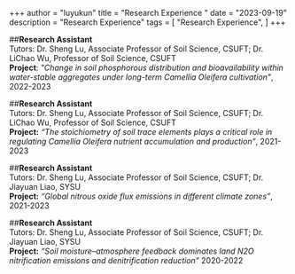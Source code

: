 +++
author = "luyukun"
title = "Research Experience "
date = "2023-09-19"
description = "Research Experience"
tags = [
    "Research Experience",
]
+++

##**Research Assistant**  
Tutors: Dr. Sheng Lu, Associate Professor of Soil Science, CSUFT; Dr. LiChao Wu, Professor of Soil Science, CSUFT  
**Project**: *"Change in soil phosphorous distribution and bioavailability within water-stable aggregates under long-term Camellia Oleifera cultivation"*, 2022-2023


##**Research Assistant**  
Tutors: Dr. Sheng Lu, Associate Professor of Soil Science, CSUFT; Dr. LiChao Wu, Professor of Soil Science, CSUFT  
**Project:** *“The stoichiometry of soil trace elements plays a critical role in regulating Camellia Oleifera nutrient accumulation and production”*, 2021-2023


##**Research Assistant**  
Tutors: Dr. Sheng Lu, Associate Professor of Soil Science, CSUFT; Dr. Jiayuan Liao, SYSU  
**Project:** *“Global nitrous oxide flux emissions in different climate zones”*, 2021-2023


##**Research Assistant**  
Tutors: Dr. Sheng Lu, Associate Professor of Soil Science, CSUFT; Dr. Jiayuan Liao, SYSU  
**Project:** *“Soil moisture–atmosphere feedback dominates land N2O nitrification emissions and denitrification reduction”* 2020-2022


